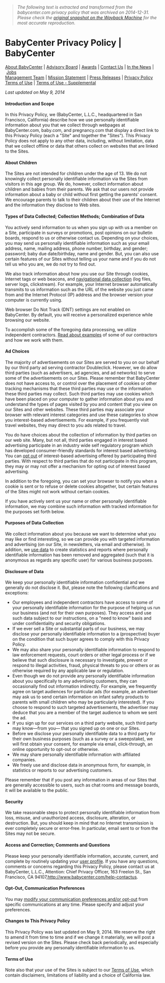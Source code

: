 > *The following text is extracted and transformed from the babycenter.com privacy policy that was archived on 2014-12-31. Please check the [original snapshot on the Wayback Machine](https://web.archive.org/web/20141231012620id_/http%3A//www.babycenter.com/help-privacy) for the most accurate reproduction.*

# BabyCenter Privacy Policy | BabyCenter

[About BabyCenter](https://web.archive.org/help-about-company) | [Advisory Board](https://web.archive.org/prkit-advisoryboard) | [Awards](https://web.archive.org/prkit-awards) | [Contact Us](https://web.archive.org/help-contactus) | [In the News](https://web.archive.org/in-the-news) | [Jobs  
](https://web.archive.org/help-aboutus-jobs)[Management Team](https://web.archive.org/management-team) | [Mission Statement](https://web.archive.org/babycenter-mission-statement) | [Press Releases](https://web.archive.org/100_babycenter-press-releases_10309618.bc) | [Privacy Policy](https://web.archive.org/help-privacy)  
[Terms of Use](https://web.archive.org/help-aboutus-terms) | [Terms of Use - Supplemental](https://web.archive.org/babycenter-classes-terms-of-use)

_Last updated on May 9, 2014_

#### Introduction and Scope

In this Privacy Policy, we (BabyCenter, L.L.C., headquartered in San Francisco, California) describe how we use personally identifiable information about you that we collect through webpages at BabyCenter.com, baby.com, and pregnancy.com that display a direct link to this Privacy Policy (each a "Site" and together the "Sites"). This Privacy Policy does not apply to any other data, including, without limitation, data that we collect offline or data that others collect on websites that are linked to the Sites.

#### About Children

The Sites are not intended for children under the age of 13. We do not knowingly collect personally identifiable information via the Sites from visitors in this age group. We do, however, collect information about children and babies from their parents. We ask that our users not provide information about a baby or child without first getting the parents' consent. We encourage parents to talk to their children about their use of the Internet and the information they disclose to Web sites.

#### Types of Data Collected; Collection Methods; Combination of Data

You actively send information to us when you sign up with us a member on a Site, participate in surveys or promotions, post opinions on our bulletin boards, respond to us or otherwise contact us. Depending on your choices, you may send us personally identifiable information such as your email address, name, mailing address, phone number, birthday, and gender; password; baby due date/birthday, name and gender. But, you can also use certain features of our Sites without telling us your name and if you do not tell us who you are, we do not try to find out.

We also track information about how you use our Site through cookies, Internet tags or web beacons, and [navigational data collection](https://web.archive.org/help-privacy-1) (log files, server logs, clickstream). For example, your Internet browser automatically transmits to us information such as the URL of the website you just came from and the Internet Protocol (IP) address and the browser version your computer is currently using.

Web browser Do Not Track (DNT) settings are not enabled on BabyCenter. By default, you will receive a personalized experience while browsing our website.

To accomplish some of the foregoing data processing, we utilize independent contractors. [Read about examples](https://web.archive.org/help-privacy-3) of some of our contractors and how we work with them.

#### Ad Choices

The majority of advertisements on our Sites are served to you on our behalf by our third party ad serving contractor Doubleclick. However, we do allow third parties (such as advertisers, ad agencies, and ad networks) to serve some of the advertisements on our Sites. Please remember that BabyCenter does not have access to, or control over the placement of cookies or other tracking mechanisms that these third parties may use or the information these third parties may collect. Such third parties may use cookies which have been placed on your computer to gather information about you and understand the types of pages visited by you and content that you view on our Sites and other websites. These third parties may associate your browser with relevant interest categories and use these categories to show you interest-based advertisements. For example, if you frequently visit travel websites, they may direct to you ads related to travel.

You do have choices about the collection of information by third parties on our web site. Many, but not all, third parties engaged in interest based advertising participate in an industry wide self regulatory program which has developed consumer-friendly standards for interest based advertising. You can [opt out](http://www.aboutads.info/) of interest-based advertising offered by participating third parties. With respect to third parties that do not participate in this program, they may or may not offer a mechanism for opting out of interest based advertising.

In addition to the foregoing, you can set your browser to notify you when a cookie is sent or to refuse or delete cookies altogether, but certain features of the Sites might not work without certain cookies.

If you have actively sent us your name or other personally identifiable information, we may combine such information with tracked information for the purposes set forth below.

#### Purposes of Data Collection

We collect information about you because we want to determine what you may like or find interesting, so we can provide you with targeted information and advertising (on our Site, in newsletters, via email and otherwise). In addition, we [use data](https://web.archive.org/help-privacy-2) to create statistics and reports where personally identifiable information has been removed and aggregated (such that it is anonymous as regards any specific user) for various business purposes.

#### Disclosure of Data

We keep your personally identifiable information confidential and we generally do not disclose it. But, please note the following clarifications and exceptions:

  * Our employees and independent contractors have access to some of your personally identifiable information for the purpose of helping us run our business (and not for their own purposes). They access and use such data subject to our instructions, on a "need to know" basis and under confidentiality and security obligations.
  * If we ever sell a Site or substantial parts of our business, we may disclose your personally identifiable information to a (prospective) buyer on the condition that such buyer agrees to comply with this Privacy Policy.
  * We may also share your personally identifiable information to respond to law enforcement requests, court orders or other legal process or if we believe that such disclosure is necessary to investigate, prevent or respond to illegal activities, fraud, physical threats to you or others or as otherwise required by any applicable law or regulation.
  * Even though we do not provide any personally identifiable information about you specifically to any advertising customers, they can occasionally find out information indirectly. For example, we frequently agree on target audiences for particular ads (for example, an advertiser may ask us to send certain information on infant safety products to parents with small children who may be particularly interested). If you choose to respond to such targeted advertisements, the advertiser may deduce that you are a member of the target audience to whom we sent the ad.
  * If you sign up for our services on a third party website, such third party may know—from you— that you signed up on one or our Sites.
  * Before we disclose your personally identifiable data to a third party for their own business purposes (such as a survey or a sweepstake), we will first obtain your consent, for example via email, click-through, an online opportunity to opt-out or otherwise.
  * We may share personally identifiable information with affiliated companies.
  * We freely use and disclose data in anonymous form, for example, in statistics or reports to our advertising customers.



Please remember that if you post any information in areas of our Sites that are generally accessible to users, such as chat rooms and message boards, it will be available to the public.

#### Security

We take reasonable steps to protect personally identifiable information from loss, misuse, and unauthorized access, disclosure, alteration, or destruction. But, you should keep in mind that no Internet transmission is ever completely secure or error-free. In particular, email sent to or from the Sites may not be secure.

#### Access and Correction; Comments and Questions

Please keep your personally identifiable information, accurate, current, and complete by routinely updating your [user profile](http://www.babycenter.com/accountDetails.htm). If you have any questions, comments or concerns regarding this Privacy Policy, please contact us at BabyCenter, L.L.C., Attention: Chief Privacy Officer, 163 Freelon St., San Francisco, CA 94107,<http://www.babycenter.com/help-contactus>.

#### Opt-Out, Communication Preferences

You may [modify your communication preferences and/or opt-out](http://www.babycenter.com/accountDetails.htm) from specific communications at any time. Please specify and adjust your preferences.

#### Changes to This Privacy Policy

This Privacy Policy was last updated on May 9, 2014. We reserve the right to amend it from time to time and if we change it materially, we will post a revised version on the Sites. Please check back periodically, and especially before you provide any personally identifiable information to us.

#### Terms of Use

Note also that your use of the Sites is subject to our [Terms of Use](http://www.babycenter.com/help-aboutus-terms), which contain disclaimers, limitations of liability and a choice of California law.
